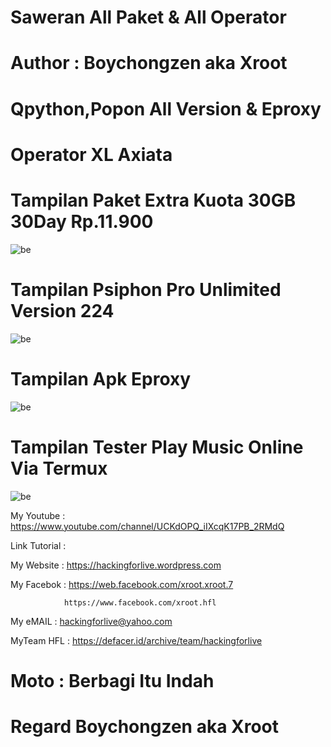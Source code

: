 # Saweran All Paket & All Operator

# Author : Boychongzen aka Xroot

# Qpython,Popon All Version & Eproxy

# Operator XL Axiata

# Tampilan Paket Extra Kuota 30GB 30Day Rp.11.900
![be](https://raw.githubusercontent.com/boychongzen18/Eproxy-3Party-Android/master/kipli.jpg)
# Tampilan Psiphon Pro Unlimited Version 224
![be](https://raw.githubusercontent.com/boychongzen18/Eproxy-3Party-Android/master/popon.jpg)
# Tampilan Apk Eproxy
![be](https://raw.githubusercontent.com/boychongzen18/Eproxy-3Party-Android/master/eproxy.jpg)
# Tampilan Tester Play Music Online Via Termux
![be](https://raw.githubusercontent.com/boychongzen18/Eproxy-3Party-Android/master/yt.jpg)

My Youtube    : https://www.youtube.com/channel/UCKdOPQ_iIXcqK17PB_2RMdQ

Link Tutorial : 


My Website    : https://hackingforlive.wordpress.com

My Facebok    : https://web.facebook.com/xroot.xroot.7

                https://www.facebook.com/xroot.hfl

My eMAIL      : hackingforlive@yahoo.com

MyTeam HFL    : https://defacer.id/archive/team/hackingforlive

# Moto : Berbagi Itu Indah

# Regard Boychongzen aka Xroot
